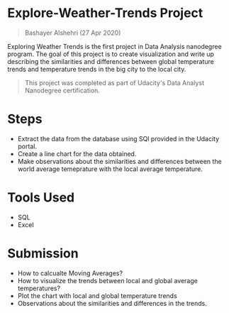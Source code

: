 # Explore-Weather-Trends Project
> Bashayer Alshehri (27 Apr 2020)

Exploring Weather Trends is the first project in Data Analysis nanodegree program. The goal of this project is to create visualization and write up describing the similarities and differences between global temperature trends and temperature trends in the big city to the local city. 

> This project was completed as part of Udacity's Data Analyst Nanodegree certification.

# Steps
- Extract the data from the database using SQl provided in the Udacity portal.
- Create a line chart for the data obtained.
- Make observations about the similarities and differences between the world average temeprature with the local average temperature.

# Tools Used
- SQL
- Excel

# Submission
- How to calcualte Moving Averages?
- How to visualize the trends between local and global average temperatures?
- Plot the chart with local and global temperature trends
- Observations about the similarities and differences in the trends.
